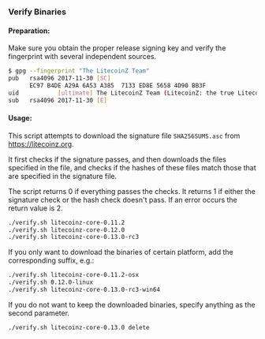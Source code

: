 ### Verify Binaries

#### Preparation:

Make sure you obtain the proper release signing key and verify the fingerprint with several independent sources.

```sh
$ gpg --fingerprint "The LitecoinZ Team"
pub   rsa4096 2017-11-30 [SC]
      EC97 B4DE A29A 6A53 A385  7133 ED8E 5658 4D90 BB3F
uid           [ultimate] The LitecoinZ Team (LitecoinZ: the true Litecoin 2.0) <team@litecoinz.info>
sub   rsa4096 2017-11-30 [E]
```

#### Usage:

This script attempts to download the signature file `SHA256SUMS.asc` from https://litecoinz.org.

It first checks if the signature passes, and then downloads the files specified in the file, and checks if the hashes of these files match those that are specified in the signature file.

The script returns 0 if everything passes the checks. It returns 1 if either the signature check or the hash check doesn't pass. If an error occurs the return value is 2.


```sh
./verify.sh litecoinz-core-0.11.2
./verify.sh litecoinz-core-0.12.0
./verify.sh litecoinz-core-0.13.0-rc3
```

If you only want to download the binaries of certain platform, add the corresponding suffix, e.g.:

```sh
./verify.sh litecoinz-core-0.11.2-osx
./verify.sh 0.12.0-linux
./verify.sh litecoinz-core-0.13.0-rc3-win64
```

If you do not want to keep the downloaded binaries, specify anything as the second parameter.

```sh
./verify.sh litecoinz-core-0.13.0 delete
```
